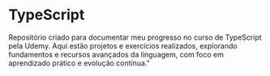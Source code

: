 # TypeScript
Repositório criado para documentar meu progresso no curso de TypeScript pela Udemy. Aqui estão projetos e exercícios realizados, explorando fundamentos e recursos avançados da linguagem, com foco em aprendizado prático e evolução contínua."
